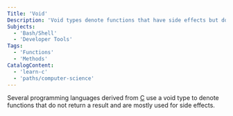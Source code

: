 ```yaml
---
Title: 'Void'
Description: 'Void types denote functions that have side effects but do not return an actual result.'
Subjects:
  - 'Bash/Shell'
  - 'Developer Tools'
Tags:
  - 'Functions'
  - 'Methods'
CatalogContent:
  - 'learn-c'
  - 'paths/computer-science'
---
```


Several programming languages derived from [C](https://www.codecademy.com/resources/docs/c) use a void type to denote functions that do not return a result and are mostly used for side effects.
